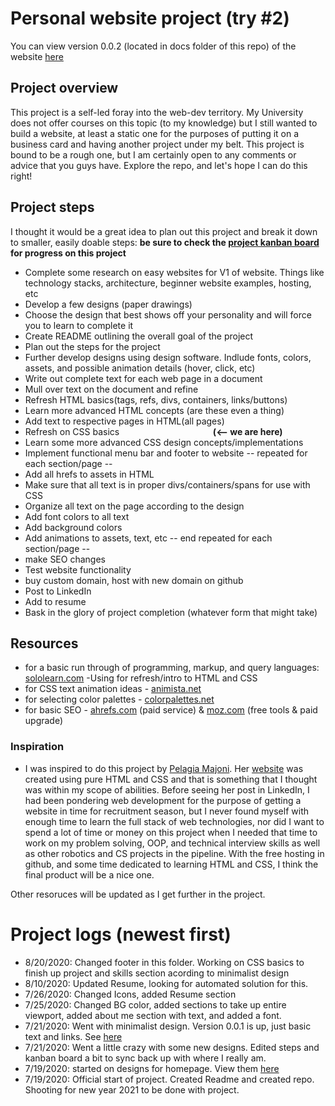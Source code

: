 # Personal website project (try #2) 

You can view version 0.0.2 (located in docs folder of this repo) of the website [here](https://roderick-bishop11.github.io/projects/)

## Project overview

This project is a self-led foray into the web-dev territory. My University does not offer courses on this topic (to my knowledge) but I still wanted to build a website, at least a static one
for the purposes of putting it on a business card and having another project under my belt. This project is bound to be a rough one, but I am certainly open to any comments or advice that
you guys have. Explore the repo, and let's hope I can do this right!

## Project steps
I thought it would be a great idea to plan out this project and break it down to smaller, easily doable steps: **be sure to check the [project kanban board](https://github.com/users/roderick-bishop11/projects/1) for progress on this project**

* Complete some research on easy websites for V1 of website. Things like technology stacks, architecture, beginner website examples, hosting, etc 
* Develop a few designs (paper drawings)
* Choose the design that best shows off your personality and will force you to learn to complete it 
* Create README outlining the overall goal of the project 
* Plan out the steps for the project 
* Further develop designs using design software. Indlude fonts, colors, assets, and possible animation details (hover, click, etc)
* Write out complete text for each web page in a document
* Mull over text on the document and refine
* Refresh HTML basics(tags, refs, divs, containers, links/buttons)
* Learn more advanced HTML concepts (are these even a thing)
* Add text to respective pages in HTML(all pages)
*  Refresh on CSS basics                                      **(<-- we are here)**
* Learn some more advanced CSS design concepts/implementations 
* Implement functional menu bar and footer to website
-- repeated for each section/page --
* Add all hrefs to assets in HTML
* Make sure that all text is in proper divs/containers/spans for use with CSS
* Organize all text on the page according to the design
* Add font colors to all text
* Add background colors
* Add animations to assets, text, etc
-- end repeated for each section/page --
* make SEO changes				
* Test website functionality
* buy custom domain, host with new domain on github
* Post to LinkedIn
* Add to resume
* Bask in the glory of project completion (whatever form that might take)


## Resources


* for a basic run through of programming, markup, and query languages: [sololearn.com](https://www.sololearn.com/)
	-Using for refresh/intro to HTML and CSS
* for CSS text animation ideas - [animista.net](https://animista.net/)
* for selecting color palettes - [colorpalettes.net](https://colorpalettes.net/)
* for basic SEO - [ahrefs.com](https://ahrefs.com/keywords-explorer) (paid service) & [moz.com](https://moz.com/) (free tools & paid upgrade)
### Inspiration
* I was inspired to do this project by [Pelagia Majoni](https://www.linkedin.com/in/pmajoni/). Her [website](https://pmajon.github.io/i/) was created using pure HTML and CSS and that is something that I thought was within my scope of abilities. Before seeing her post in LinkedIn, I had been pondering web development for the purpose of getting a website in time for recruitment season, but I never found myself with enough time to learn the full stack of web technologies, nor did I want to spend a lot of time or money on this project when I needed that time to work on my problem solving, OOP, and technical interview skills as well as other robotics and CS projects in the pipeline. With the free hosting in github, and some time dedicated to learning HTML and CSS, I think the final product will be a nice one.

Other resoruces will be updated as I get further in the project. 


# Project logs (newest first)

* 8/20/2020: Changed footer in this folder. Working on CSS basics to finish up project and skills section acording to minimalist design
* 8/10/2020: Updated Resume, looking for automated solution for this. 
* 7/26/2020: Changed Icons, added Resume section
* 7/25/2020: Changed BG color, added sections to take up entire viewport, added about me section with text, and added a font. 
* 7/21/2020: Went with minimalist design. Version 0.0.1 is up, just basic text and links. See [here](https://roderick-bishop11.github.io/projects/) 
* 7/21/2020: Went a little crazy with some new designs. Edited steps and kanban board a bit to sync back up with where I really am. 
* 7/19/2020: started on designs for homepage. View them [here](https://github.com/roderick-bishop11/codingProjects/tree/master/Personal%20Website/Concepts)
* 7/19/2020: Official start of project. Created Readme and created repo. Shooting for new year 2021 to be done with project. 
